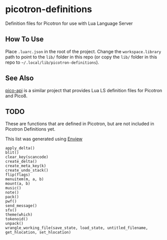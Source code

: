 # picotron-definitions
Definition files for Picotron for use with Lua Language Server

## How To Use

Place `.luarc.json` in the root of the project. Change the `workspace.library` path to point to the `lib/` folder in this repo (or copy the `lib/` folder in this repo to `~/.local/lib/picotron-definitions`).

## See Also

[pico-api](https://github.com/ahai64/pico-api) is a similar project that provides Lua LS definition files for Picotron and Pico8.

## TODO

These are functions that are defined in Picotron, but are not included in Picotron Definitions yet.

This list was generated using [Enview](https://www.lexaloffle.com/bbs/?pid=143894)

```
apply_delta()
blit()
clear_key(scancode)
create_delta()
create_meta_key(k)
create_undo_stack()
flip(flags)
menuitem(m, a, b)
mount(a, b)
music()
note()
pack()
pwf()
send_message()
sfx()
theme(which)
tokenoid()
unpack()
wrangle_working_file(save_state, load_state, untitled_filename, get_hlocation, set_hlocation)
```

